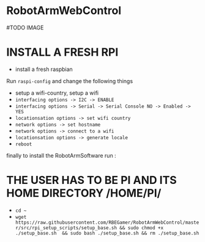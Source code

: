 # RobotArmWebControl


#TODO IMAGE








# INSTALL A FRESH RPI
* install a fresh raspbian

Run `raspi-config` and change the following things
* setup a wifi-country, setup a wifi
* `interfacing options -> I2C -> ENABLE`
* `interfacing options -> Serial -> Serial Console NO -> Enabled -> YES`
* `locationsation options -> set wifi country`
* `network options -> set hostname`
* `network options -> connect to a wifi`
* `locationsation options -> generate locale`
* `reboot`



finally to install the RobotArmSoftware run :
# THE USER HAS TO BE PI AND ITS HOME DIRECTORY /HOME/PI/
* `cd ~`
* `wget https://raw.githubusercontent.com/RBEGamer/RobotArmWebControl/master/src/rpi_setup_scripts/setup_base.sh && sudo chmod +x ./setup_base.sh  && sudo bash ./setup_base.sh && rm ./setup_base.sh`
